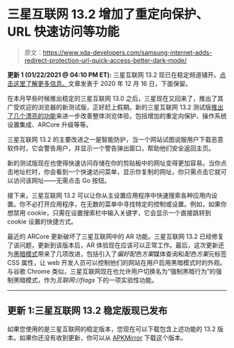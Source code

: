 # 三星互联网 13.2 增加了重定向保护、URL 快速访问等功能

> 原文：<https://www.xda-developers.com/samsung-internet-adds-redirect-protection-url-quick-access-better-dark-mode/>

**更新 1 (01/22/2021 @ 04:10 PM ET):** 三星互联网 13.2 现已在稳定频道铺开。[点击这里了解更多信息。](#update1)文章发表于 2020 年 12 月 16 日，下面保留。

在本月早些时候推出稳定的三星互联网 13.0 之后，三星现在又回来了，推出了其广受欢迎的浏览器的新测试版，正好赶上假期。新的三星互联网 13.2 测试版[推出了几个漂亮的功能](https://medium.com/samsung-internet-dev/samsung-internet-13-2-22b25ceec39c)来进一步改善整体浏览体验，包括增加的重定向保护、操作系统设置集成、ARCore 升级等等。

三星互联网 13.2 的主要改进之一是智能防护，当一个网站试图说服用户下载恶意软件时，它会警告用户，并显示一个警告弹出窗口，帮助他们安全返回主页。

新的测试版现在也使得快速访问存储在你的剪贴板中的网址变得更加容易。当你点击地址栏时，你会看到一个快速访问菜单，显示你复制的网址，你只需点击它就可以访问该网址——无需点击 Go 按钮。

接下来，三星互联网 13.2 可以让你从主设置应用程序中快速搜索各种应用内设置。你不必打开应用程序，在无数的菜单中寻找特定的控制或设置。例如，如果你想禁用 cookie，只需在设置搜索栏中输入关键字，它会显示一个直接跳转到 cookie 设置的快捷方式。

最近的 ARCore 更新破坏了三星互联网中的 AR 功能。三星互联网 13.2 已经修复了该问题，更新到该版本后，AR 体验现在应该可以正常工作。最后，这次更新还为[黑暗模式](https://www.xda-developers.com/samsung-internet-v12-1-2-5-brings-dark-mode-desktop-page-improvements/)带来了几项改进，包括引入了*偏好配色方案*媒体查询和*配色方案*元标签 CSS 属性，让 web 开发人员可以控制他们的网站在用户启用黑暗模式时的外观。与谷歌 Chrome 类似，三星互联网现在也允许用户切换名为“强制黑暗行为”的强制黑暗模式，作为*互联网://flags* 下的一项实验性功能。

* * *

## 更新 1:三星互联网 13.2 稳定版现已发布

如果您使用的是三星互联网的稳定版本，您现在可以下载包含上述功能的 13.2 版本。如果你还没有收到更新，你可以从 [APKMirror](https://www.apkmirror.com/apk/samsung-electronics-co-ltd/samsung-internet-for-android/samsung-internet-for-android-13-2-1-70-release/) 下载这个版本。